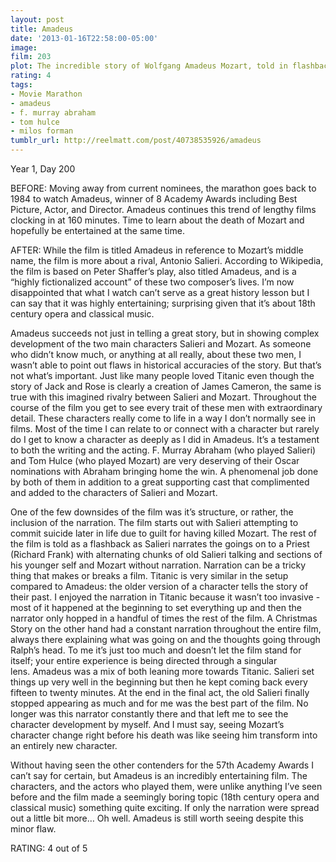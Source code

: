 ```yaml
---
layout: post
title: Amadeus
date: '2013-01-16T22:58:00-05:00'
image: 
film: 203
plot: The incredible story of Wolfgang Amadeus Mozart, told in flashback by his peer and secret rival Antonio Salieri - now confined to an insane asylum.
rating: 4
tags:
- Movie Marathon
- amadeus
- f. murray abraham
- tom hulce
- milos forman
tumblr_url: http://reelmatt.com/post/40738535926/amadeus
---
```


Year 1, Day 200

BEFORE: Moving away from current nominees, the marathon goes back to 1984 to watch Amadeus, winner of 8 Academy Awards including Best Picture, Actor, and Director. Amadeus continues this trend of lengthy films clocking in at 160 minutes. Time to learn about the death of Mozart and hopefully be entertained at the same time.

AFTER: While the film is titled Amadeus in reference to Mozart’s middle name, the film is more about a rival, Antonio Salieri. According to Wikipedia, the film is based on Peter Shaffer’s play, also titled Amadeus, and is a “highly fictionalized account” of these two composer’s lives. I’m now disappointed that what I watch can’t serve as a great history lesson but I can say that it was highly entertaining; surprising given that it’s about 18th century opera and classical music.

Amadeus succeeds not just in telling a great story, but in showing complex development of the two main characters Salieri and Mozart. As someone who didn’t know much, or anything at all really, about these two men, I wasn’t able to point out flaws in historical accuracies of the story. But that’s not what’s important. Just like many people loved Titanic even though the story of Jack and Rose is clearly a creation of James Cameron, the same is true with this imagined rivalry between Salieri and Mozart. Throughout the course of the film you get to see every trait of these men with extraordinary detail. These characters really come to life in a way I don’t normally see in films. Most of the time I can relate to or connect with a character but rarely do I get to know a character as deeply as I did in Amadeus. It’s a testament to both the writing and the acting. F. Murray Abraham (who played Salieri) and Tom Hulce (who played Mozart) are very deserving of their Oscar nominations with Abraham bringing home the win. A phenomenal job done by both of them in addition to a great supporting cast that complimented and added to the characters of Salieri and Mozart.

One of the few downsides of the film was it’s structure, or rather, the inclusion of the narration. The film starts out with Salieri attempting to commit suicide later in life due to guilt for having killed Mozart. The rest of the film is told as a flashback as Salieri narrates the goings on to a Priest (Richard Frank) with alternating chunks of old Salieri talking and sections of his younger self and Mozart without narration. Narration can be a tricky thing that makes or breaks a film. Titanic is very similar in the setup compared to Amadeus: the older version of a character tells the story of their past. I enjoyed the narration in Titanic because it wasn’t too invasive - most of it happened at the beginning to set everything up and then the narrator only hopped in a handful of times the rest of the film. A Christmas Story on the other hand had a constant narration throughout the entire film, always there explaining what was going on and the thoughts going through Ralph’s head. To me it’s just too much and doesn’t let the film stand for itself; your entire experience is being directed through a singular lens. Amadeus was a mix of both leaning more towards Titanic. Salieri set things up very well in the beginning but then he kept coming back every fifteen to twenty minutes. At the end in the final act, the old Salieri finally stopped appearing as much and for me was the best part of the film. No longer was this narrator constantly there and that left me to see the character development by myself. And I must say, seeing Mozart’s character change right before his death was like seeing him transform into an entirely new character.

Without having seen the other contenders for the 57th Academy Awards I can’t say for certain, but Amadeus is an incredibly entertaining film. The characters, and the actors who played them, were unlike anything I’ve seen before and the film made a seemingly boring topic (18th century opera and classical music) something quite exciting. If only the narration were spread out a little bit more… Oh well. Amadeus is still worth seeing despite this minor flaw.

RATING: 4 out of 5
